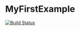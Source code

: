 # MyFirstExample

[![Build Status](https://travis-ci.com/Krebrov001/MyFirstExample.svg?branch=master)](https://travis-ci.com/Krebrov001/MyFirstExample)

